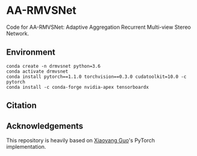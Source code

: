 # AA-RMVSNet
Code for AA-RMVSNet: Adaptive Aggregation Recurrent Multi-view Stereo Network.

## Environment
```shell
conda create -n drmvsnet python=3.6
conda activate drmvsnet
conda install pytorch==1.1.0 torchvision==0.3.0 cudatoolkit=10.0 -c pytorch
conda install -c conda-forge nvidia-apex tensorboardx
```

## Citation

## Acknowledgements
This repository is heavily based on [Xiaoyang Guo](https://github.com/xy-guo/MVSNet_pytorch)'s PyTorch implementation.
